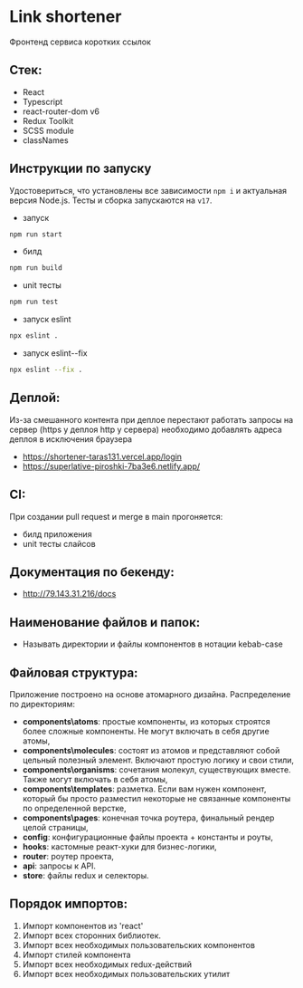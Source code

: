 # Link shortener

Фронтенд сервиса коротких ссылок

## Стек:

- React
- Typescript
- react-router-dom v6
- Redux Toolkit
- SCSS module
- classNames

## Инструкции по запуску

Удостовериться, что установлены все зависимости `npm i` и актуальная версия
Node.js. Тесты и сборка запускаются на `v17`.

- запуск 

```bash
npm run start
```

- билд

```bash
npm run build
```

- unit тесты

```bash
npm run test
```

- запуск eslint

```bash
npx eslint .
```

- запуск eslint--fix

```bash
npx eslint --fix .
```


## Деплой:
Из-за смешанного контента при деплое перестают работать запросы на сервер (https у деплоя http у сервера) необходимо добавлять адреса деплоя в исключения браузера
- https://shortener-taras131.vercel.app/login
- https://superlative-piroshki-7ba3e6.netlify.app/

## CI:
При создании pull request и merge в main прогоняется:
- билд приложения
- unit тесты слайсов

## Документация по бекенду:
- http://79.143.31.216/docs

## Наименование файлов и папок:

- Называть директории и файлы компонентов в нотации kebab-case

## Файловая структура:

Приложение построено на основе атомарного дизайна.
Распределение по директориям:

- **components\atoms**: простые компоненты, из которых строятся более сложные
  компоненты. Не могут включать в себя другие атомы,
- **components\molecules**: состоят из атомов и представляют собой цельный
  полезный
  элемент. Включают простую логику и свои стили,
- **components\organisms**: сочетания молекул, существующих вместе. Также могут
  включать в себя атомы,
- **components\templates**: разметка. Если вам нужен компонент, который бы
  просто
  разместил некоторые не связанные компоненты по определенной верстке,
- **components\pages**: конечная точка роутера, финальный рендер целой страницы,
- **config**: конфигурационные файлы проекта + константы и роуты,
- **hooks**: кастомные реакт-хуки для бизнес-логики,
- **router**: роутер проекта,
- **api**: запросы к API.
- **store**: файлы redux и селекторы.

## Порядок импортов:

1. Импорт компонентов из 'react'
2. Импорт всех сторонних библиотек.
3. Импорт всех необходимых пользовательских компонентов
4. Импорт стилей компонента
5. Импорт всех необходимых redux-действий
6. Импорт всех необходимых пользовательских утилит



